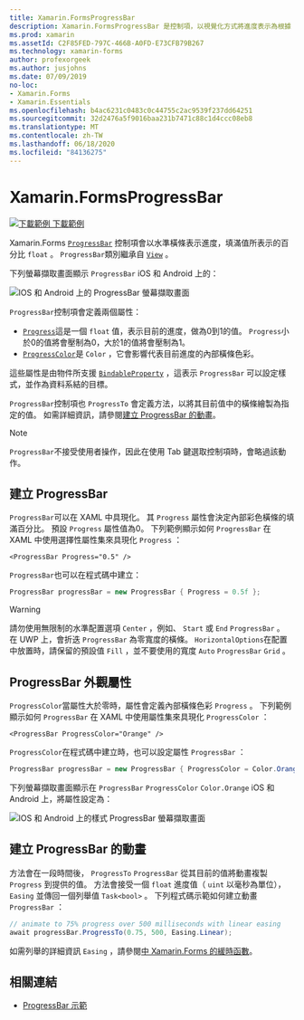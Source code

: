 ```yaml
---
title: Xamarin.FormsProgressBar
description: Xamarin.FormsProgressBar 是控制項，以視覺化方式將進度表示為根據 float 屬性填滿的水準橫條。
ms.prod: xamarin
ms.assetId: C2F85FED-797C-466B-A0FD-E73CFB79B267
ms.technology: xamarin-forms
author: profexorgeek
ms.author: jusjohns
ms.date: 07/09/2019
no-loc:
- Xamarin.Forms
- Xamarin.Essentials
ms.openlocfilehash: b4ac6231c0483c0c44755c2ac9539f237dd64251
ms.sourcegitcommit: 32d2476a5f9016baa231b7471c88c1d4ccc08eb8
ms.translationtype: MT
ms.contentlocale: zh-TW
ms.lasthandoff: 06/18/2020
ms.locfileid: "84136275"
---
```

# <a name="xamarinforms-progressbar"></a>Xamarin.FormsProgressBar
[![下載範例 ](~/media/shared/download.png) 下載範例](https://docs.microsoft.com/samples/xamarin/xamarin-forms-samples/userinterface-progressbardemos/)

Xamarin.Forms [`ProgressBar`](xref:Xamarin.Forms.ProgressBar) 控制項會以水準橫條表示進度，填滿值所表示的百分比 `float` 。 `ProgressBar`類別繼承自 [`View`](xref:Xamarin.Forms.View) 。

下列螢幕擷取畫面顯示 `ProgressBar` iOS 和 Android 上的：

![IOS 和 Android 上的 ProgressBar 螢幕擷取畫面](progressbar-images/progressbars-default.png "IOS 和 Android 上的 ProgressBar")

`ProgressBar`控制項會定義兩個屬性：

* [`Progress`](xref:Xamarin.Forms.ProgressBar.Progress)這是一個 `float` 值，表示目前的進度，做為0到1的值。 `Progress`小於0的值將會壓制為0，大於1的值將會壓制為1。
* [`ProgressColor`](xref:Xamarin.Forms.ProgressBar.ProgressColor)是 `Color` ，它會影響代表目前進度的內部橫條色彩。

這些屬性是由物件所支援 [`BindableProperty`](xref:Xamarin.Forms.BindableProperty) ，這表示 `ProgressBar` 可以設定樣式，並作為資料系結的目標。

`ProgressBar`控制項也 `ProgressTo` 會定義方法，以將其目前值中的橫條繪製為指定的值。 如需詳細資訊，請參閱[建立 ProgressBar 的動畫](#animate-a-progressbar)。

> [!NOTE]
> `ProgressBar`不接受使用者操作，因此在使用 Tab 鍵選取控制項時，會略過該動作。

## <a name="create-a-progressbar"></a>建立 ProgressBar

`ProgressBar`可以在 XAML 中具現化。 其 `Progress` 屬性會決定內部彩色橫條的填滿百分比。 預設 `Progress` 屬性值為0。 下列範例顯示如何 `ProgressBar` 在 XAML 中使用選擇性屬性集來具現化 `Progress` ：

```xaml
<ProgressBar Progress="0.5" />
```

`ProgressBar`也可以在程式碼中建立：

```csharp
ProgressBar progressBar = new ProgressBar { Progress = 0.5f };
```

> [!WARNING]
> 請勿使用無限制的水準配置選項 `Center` ，例如、 `Start` 或 `End` `ProgressBar` 。 在 UWP 上，會折迭 `ProgressBar` 為零寬度的橫條。 `HorizontalOptions`在配置中放置時，請保留的預設值 `Fill` ，並不要使用的寬度 `Auto` `ProgressBar` `Grid` 。

## <a name="progressbar-appearance-properties"></a>ProgressBar 外觀屬性

`ProgressColor`當屬性大於零時，屬性會定義內部橫條色彩 `Progress` 。 下列範例顯示如何 `ProgressBar` 在 XAML 中使用屬性集來具現化 `ProgressColor` ：

```xaml
<ProgressBar ProgressColor="Orange" />
```

`ProgressColor`在程式碼中建立時，也可以設定屬性 `ProgressBar` ：

```csharp
ProgressBar progressBar = new ProgressBar { ProgressColor = Color.Orange };
```

下列螢幕擷取畫面顯示在 `ProgressBar` `ProgressColor` `Color.Orange` iOS 和 Android 上，將屬性設定為：

![IOS 和 Android 上的樣式 ProgressBar 螢幕擷取畫面](progressbar-images/progressbars-styled.png "IOS 和 Android 上的樣式 ProgressBar")

## <a name="animate-a-progressbar"></a>建立 ProgressBar 的動畫

方法會在一段時間後， `ProgressTo` `ProgressBar` 從其目前的值將動畫複製 `Progress` 到提供的值。 方法會接受一個 `float` 進度值（ `uint` 以毫秒為單位）， `Easing` 並傳回一個列舉值 `Task<bool>` 。 下列程式碼示範如何建立動畫 `ProgressBar` ：

```csharp
// animate to 75% progress over 500 milliseconds with linear easing
await progressBar.ProgressTo(0.75, 500, Easing.Linear);
```

如需列舉的詳細資訊 `Easing` ，請參閱[中 Xamarin.Forms 的緩時函數](~/xamarin-forms/user-interface/animation/easing.md)。

## <a name="related-links"></a>相關連結

* [ProgressBar 示範](https://docs.microsoft.com/samples/xamarin/xamarin-forms-samples/userinterface-progressbardemos/)
